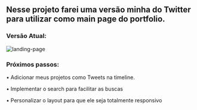 ## Nesse projeto farei uma versão minha do Twitter para utilizar como main page do portfolio.


### Versão Atual:

<img src="https://scontent-gru2-1.xx.fbcdn.net/v/t1.0-9/72608476_1985245138244989_7882030939742666752_o.jpg?_nc_cat=109&_nc_oc=AQlqb_ci2H0FejqGChsqIFqTKNRvO3VSRQahxq4TZb05Kn2mgvJVBXJCQKXV1shJqvE&_nc_ht=scontent-gru2-1.xx&oh=67d0fe67f5adf1ff6e0cc9011dcdcf14&oe=5E1B72DC" alt="landing-page">

### Próximos passos:

• Adicionar meus projetos como Tweets na timeline.

• Implementar o search para facilitar as buscas

• Personalizar o layout para que ele seja totalmente responsivo
